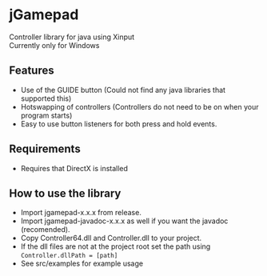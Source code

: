 jGamepad
========

Controller library for java using Xinput  
Currently only for Windows

## Features
* Use of the GUIDE button (Could not find any java libraries that supported this)
* Hotswapping of controllers (Controllers do not need to be on when your program starts)
* Easy to use button listeners for both press and hold events.

## Requirements
* Requires that DirectX is installed

## How to use the library
* Import jgamepad-x.x.x from release.
* Import jgamepad-javadoc-x.x.x as well if you want the javadoc (recomended).
* Copy Controller64.dll and Controller.dll to your project.
* If the dll files are not at the project root set the path using `Controller.dllPath = [path]`
* See src/examples for example usage


